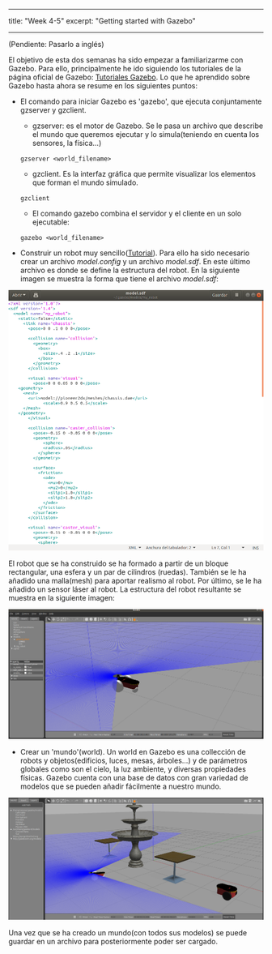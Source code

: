 
---

title: "Week 4-5"
excerpt: "Getting started with Gazebo"

---
(Pendiente: Pasarlo a inglés)

El objetivo de esta dos semanas ha sido empezar a familiarizarme con Gazebo. Para ello, principalmente he ido siguiendo los tutoriales de la página oficial de Gazebo: [Tutoriales Gazebo](http://gazebosim.org/tutorials). Lo que he aprendido sobre Gazebo hasta ahora se resume en los siguientes puntos:

- El comando para iniciar Gazebo es 'gazebo', que ejecuta conjuntamente gzserver y gzclient. 
  - gzserver: es el motor de Gazebo. Se le pasa un archivo que describe el mundo que queremos ejecutar y lo simula(teniendo en cuenta los sensores, la física...)
  ~~~
  gzserver <world_filename>
  ~~~
  
  - gzclient. Es la interfaz gráfica que permite visualizar los elementos que forman el mundo simulado. 
  ~~~
  gzclient 
  ~~~
  - El comando gazebo combina el servidor y el cliente en un solo ejecutable:
  ~~~
  gazebo <world_filename>
  ~~~

- Construir un robot muy sencillo([Tutorial](http://gazebosim.org/tutorials?tut=build_robot&cat=build_robot)). Para ello ha sido necesario crear un archivo *model.config* y un archivo *model.sdf*. En este último archivo es donde se define la estructura del robot. En la siguiente imagen se muestra la forma que tiene el archivo *model.sdf*:

![image](../assets/images/ejemplo_sdf.PNG)

  El robot que se ha construido se ha formado a partir de un bloque rectangular, una esfera y un par de cilindros (ruedas). También se le ha añadido una malla(mesh) para aportar realismo al robot. Por último, se le ha añadido un sensor láser al robot. La estructura del robot resultante se muestra en la siguiente imagen:

![image](../assets/images/robot1.PNG)

- Crear un 'mundo'(world). Un world en Gazebo es una collección de robots y objetos(edificios, luces, mesas, árboles...) y de parámetros globales como son el cielo, la luz ambiente, y diversas propiedades físicas. Gazebo cuenta con una base de datos con gran variedad de modelos que se pueden añadir fácilmente a nuestro mundo. 

![image](../assets/images/world1.PNG)

Una vez que se ha creado un mundo(con todos sus modelos) se puede guardar en un archivo para posteriormente poder ser cargado. 
